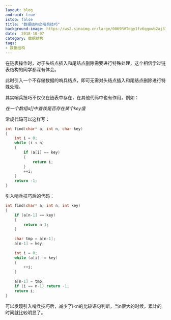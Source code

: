```yaml
---
layout: blog 
android: true 
istop: false
title: "数据结构之哨兵技巧" 
background-image: https://ws2.sinaimg.cn/large/0069RVTdgy1fv6qqxwb2aj31kw2dchdu.jpg
date:  2018-10-07
category: 数据结构 
tags: 
- 数据结构
---
```


在链表操作时，对于头结点插入和尾结点删除需要进行特殊处理，这个相信学过链表结构的同学都深有体会。

此时引入一个不存储数据的哨兵结点，即可无需对头结点插入和尾结点删除进行特殊处理。

其实哨兵技巧不仅仅在链表中存在，在其他代码中也有作用，例如：

*在一个数组a[]中查找是否存在某个key值*

常规代码可以这样写：

```c
int find(char* a, int n, char key) 
{ 
	int i = 0; 
	while (i < n) 
	{ 
		if (a[i] == key) 
		{ 
			return i; 
		} 
		++i;
	} 
	return -1; 
}
```

引入哨兵技巧后的代码：

```c
int find(char* a, int n, int key) 
{ 
	if (a[n-1] == key) 
	{ 
		return n-1; 
	} 
	
	char tmp = a[n-1]; 
	a[n-1] = key; 
	
	int i = 0; 
	while (a[i] != key) 
	{ 
		++i; 
	} 
	
	a[n-1] = tmp; 
	if (i == n-1) return -1; 
	return i; 
}
```

可以发现引入哨兵技巧后，减少了i<n的比较语句判断，当n很大的时候，累计的时间就比较明显了。



